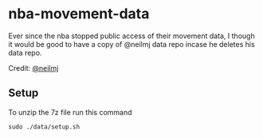# nba-movement-data
Ever since the nba stopped public access of their movement data, I though it would be good to have a copy of @neilmj data repo incase he deletes his data repo.

Credit: [@neilmj](https://github.com/neilmj/BasketballData)

## Setup
To unzip the 7z file run this command
```
sudo ./data/setup.sh
```

